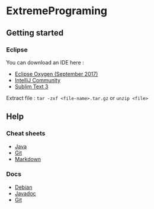 # ExtremePrograming

## Getting started

### Eclipse

You can download an IDE here :
* [Eclipse Oxygen (September 2017)](http://www.eclipse.org/downloads/packages/eclipse-ide-java-developers/oxygenrc3)
* [IntelliJ Community](https://www.jetbrains.com/idea/download/)
* [Sublim Text 3](https://www.sublimetext.com/3)

Extract file : `tar -zxf <file-name>.tar.gz` or `unzip <file>`

## Help

### Cheat sheets

* [Java](https://introcs.cs.princeton.edu/java/11cheatsheet/ "Java Programing Cheatsheet")
* [Git](https://www.git-tower.com/blog/posts/git-cheat-sheet "Git Tower")
* [Markdown](https://github.com/adam-p/markdown-here/wiki/Markdown-Cheatsheet "Markdown Cheat Sheet by Adam Pritchard")

### Docs

* [Debian](https://www.debian.org/doc/manuals/refcard/refcard "Debian Doc")
* [Javadoc](https://docs.oracle.com/javase/8/docs/api/ "Java 8 Doc")
* [Git](https://git-scm.com/documentation "Git SCM doc")